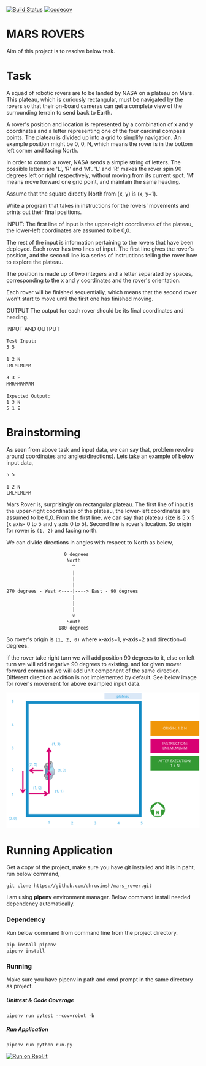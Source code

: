 [![Build Status](https://travis-ci.org/dhruvinsh/mars_rover.svg?branch=master)](https://travis-ci.org/dhruvinsh/mars_rover)
[![codecov](https://codecov.io/gh/dhruvinsh/mars_rover/branch/master/graph/badge.svg)](https://codecov.io/gh/dhruvinsh/mars_rover)


# MARS ROVERS 
Aim of this project is to resolve below task.

# Task
A squad of robotic rovers are to be landed by NASA on a plateau on Mars. This plateau, which is curiously rectangular, must be navigated by the rovers so that their on-board cameras can get a complete view of the surrounding terrain to send back to Earth. 
 
A rover's position and location is represented by a combination of x and y coordinates and a letter representing one of the four cardinal compass points. The plateau is divided up into a grid to simplify navigation. An example position might be 0, 0, N, which means the rover is in the bottom left corner and facing North. 
 
In order to control a rover, NASA sends a simple string of letters. The possible letters are 'L', 'R' and 'M'. 'L' and 'R' makes the rover spin 90 degrees left or right respectively, without moving from its current spot. 'M' means move forward one grid point, and maintain the same heading. 
 
Assume that the square directly North from (x, y) is (x, y+1). 
 
Write a program that takes in instructions for the rovers’ movements and prints out their final positions. 
 
INPUT: The first line of input is the upper-right coordinates of the plateau, the lower-left coordinates are assumed to be 0,0. 
 
The rest of the input is information pertaining to the rovers that have been deployed. Each rover has two lines of input. The first line gives the rover's position, and the second line is a series of instructions telling the rover how to explore the plateau. 
 
The position is made up of two integers and a letter separated by spaces, corresponding to the x and y coordinates and the rover's orientation. 
 
Each rover will be finished sequentially, which means that the second rover won't start to move until the first one has finished moving. 
 
OUTPUT The output for each rover should be its final coordinates and heading. 
 
INPUT AND OUTPUT 
 
``` text
Test Input:
5 5

1 2 N
LMLMLMLMM

3 3 E
MMRMMRMRRM
 
Expected Output:
1 3 N
5 1 E
```

# Brainstorming

As seen from above task and input data, we can say that, problem revolve around coordinates and angles(directions). Lets take an example of below input data,

``` text
5 5

1 2 N
LMLMLMLMM
```

Mars Rover is, surprisingly on rectangular plateau. The first line of input is the upper-right coordinates of the plateau, the lower-left coordinates are assumed to be 0,0.
From the first line, we can say that plateau size is 5 x 5 (x axis- 0 to 5 and y axis 0 to 5). Second line is rover's location. So origin for rower is `(1, 2)` and facing north.

We can divide directions in angles with respect to North as below,
``` text
                     0 degrees
                      North
                        ^
                        |
                        |
                        |
270 degrees - West <----|----> East - 90 degrees
                        |
                        |
                        |
                        v
                      South
                   180 degrees
```

So rover's origin is `(1, 2, 0)` where x-axis=1, y-axis=2 and direction=0 degrees.

if the rover take right turn we will add position 90 degrees to it, else on left turn we will add negative 90 degrees to existing. and for given mover forward command we will add unit component of the same direction. Different direction addition is not implemented by default. See below image for rover's movement for above exampled input data.

![Rover](/assets/rover.png "Rover Movement")

# Running Application
Get a copy of the project, make sure you have git installed and it is in paht, run below command,

```text
git clone https://github.com/dhruvinsh/mars_rover.git
```

I am using **pipenv** environment manager. Below command install needed dependency automatically.
### Dependency
Run below command from command line from the project directory.

``` text
pip install pipenv
pipenv install
```
### Running
Make sure you have pipenv in path and cmd prompt in the same directory as project.
##### Unittest & Code Coverage
``` text
pipenv run pytest --cov=robot -b
```

##### Run Application

``` text
pipenv run python run.py
```
[![Run on Repl.it](https://repl.it/badge/github/dhruvinsh/mars_rover)](https://repl.it/github/dhruvinsh/mars_rover)